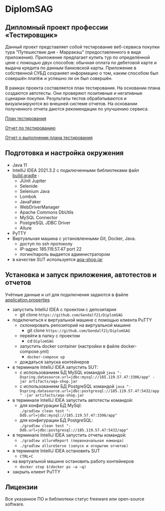 # DiplomSAG

## Дипломный проект профессии «Тестировщик»

Данный проект представляет собой тестирование веб-сервиса покупки тура "Путешествие дня - Марракэш" 
(предоставленного в виде приложения). Приложение предлагает купить тур по определённой цене с помощью 
двух способов: обычная оплата по дебетовой карте и выдача кредита по данным банковской карты. 
Приложение в собственной СУБД сохраняет информацию о том, каким способом был совершён платёж и успешно 
ли он был совершён. 

В рамках проекта составляется план тестирования. На основании плана создаются автотесты. Они проверяют
позитивные и негативные сценарии покупки. Результаты тестов обрабатываются и визуализируются во внешней
системе отчетов. На основании полученного отчета даются рекомендации по улучшению сервиса.

[План тестирования](https://github.com/Gendalf21/DiplomSAG/blob/master/documents/Plan.md)

[Отчет по тестированию](https://github.com/Gendalf21/DiplomSAG/blob/master/documents/Report.md)

[Отчет о выполнении плана тестирования](https://github.com/Gendalf21/DiplomSAG/blob/master/documents/Summary.md)

## Подготовка и настройка окружения

* Java 11
* IntelliJ IDEA 2021.3.2 с подключенными библиотеками файл [build.gradle](https://github.com/Gendalf21/DiplomSAG/blob/master/build.gradle) :
  * JUnit Jupiter
  * Selenide 
  * Selenium Java
  * Lombok
  * JavaFaker
  * WebDriverManager 
  * Apache Commons DbUtils
  * MySQL Connector
  * PostgreSQL JDBC Driver
  * Allure
* PyTTY
* Виртуальная машина с установленными Git, Docker, Java. 
  * доступ по ssh протоколу 
  * IP-адрес 185.119.57.47 port 22
  * логин/пароль выдается администратором
* в качестве SUT используется 
  [aqa-shop.jar](https://github.com/netology-code/qa-diploma/blob/master/aqa-shop.jar)

## Установка и запуск приложения, автотестов и отчетов

Учётные данные и url для подключения задаются в файле [application.properties](https://github.com/Gendalf21/DiplomSAG/blob/master/application.properties)

* запустить IntelliJ IDEA с проектом с депозитария
  * git clone ```https://github.com/Gendalf21/DiplomSAG```
* подключиться к виртуальной машине с помощью клиента PuTTY
  * склонировать репозиторий на виртуальной машине 
    * git clone ```https://github.com/Gendalf21/DiplomSAG```
  * перейти в папку с проектом 
    * cd ```DiplomSAG```
  * запустить docker container (настройки в файле docker-compose.yml)
    * ```docker-compose up```   
  * дождаться запуска контейнеров
* в терминале IntelliJ IDEA запустить SUT:
    - с использованием БД MySQL командой 
      ```java "-Dspring.datasource.url=jdbc:mysql://185.119.57.47:3306/app" -jar artifacts/aqa-shop.jar```
    - с использованием БД PostgreSQL командой
      ```java "-Dspring.datasource.url=jdbc:postgresql://185.119.57.47:5432/app" -jar artifacts/aqa-shop.jar```
* в терминале IntelliJ IDEA запустить автотесты командой:
    - для конфигурации БД MySql:  
      ```./gradlew clean test "-Ddb.url=jdbc:mysql://185.119.57.47:3306/app"```
    - для конфигурации БД PostgreSQL:  
      ```./gradlew clean test "-Ddb.url=jdbc:postgresql://185.119.57.47:5432/app"```
* в терминале IntelliJ IDEA запустить отчеты командой:
    - ```./gradlew allureReport (первоначальная команда)```
    - ```./gradlew allureServe (запуск и открытие отчетов)```
* в терминале IntelliJ IDEA остановить SUT
  * ```CTRL+C```
* на виртуальной машине остановить работу контейнеров
  * ```docker stop $(docker ps –a –q)``` 
* закрыть клиент PuTTY

## Лицензии

Все указанное ПО и библиотеки статус freeware или open-source software. 